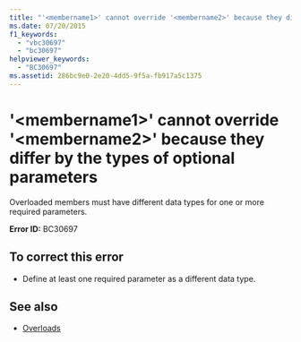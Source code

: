 ```yaml
---
title: "'<membername1>' cannot override '<membername2>' because they differ by the types of optional parameters"
ms.date: 07/20/2015
f1_keywords: 
  - "vbc30697"
  - "bc30697"
helpviewer_keywords: 
  - "BC30697"
ms.assetid: 286bc9e0-2e20-4dd5-9f5a-fb917a5c1375
---
```

# '\<membername1>' cannot override '\<membername2>' because they differ by the types of optional parameters
Overloaded members must have different data types for one or more required parameters.  
  
 **Error ID:** BC30697  
  
## To correct this error  
  
- Define at least one required parameter as a different data type.  
  
## See also

- [Overloads](../../visual-basic/language-reference/modifiers/overloads.md)
